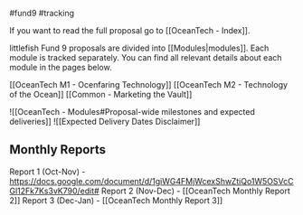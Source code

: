 #fund9 #tracking

If you want to read the full proposal go to [[OceanTech - Index]].

littlefish Fund 9 proposals are divided into [[Modules|modules]]. Each module is tracked separately. You can find all relevant details about each module in the pages below.

[[OceanTech M1 - Ocenfaring Technology]]
[[OceanTech M2 - Technology of the Ocean]]
[[Common - Marketing the Vault]]

![[OceanTech - Modules#Proposal-wide milestones and expected deliveries]]
![[Expected Delivery Dates Disclaimer]]


## Monthly Reports
Report 1 (Oct-Nov) - https://docs.google.com/document/d/1giWG4FMjWcexShwZtiQo1W5OSVcCGl12Fk7Ks3vK790/edit#
Report 2 (Nov-Dec) - [[OceanTech Monthly Report 2]]
Report 3 (Dec-Jan) - [[OceanTech Monthly Report 3]]
